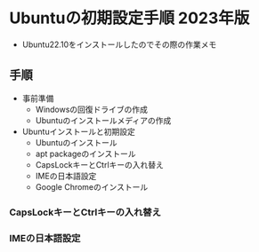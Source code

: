 # Ubuntuの初期設定手順 2023年版

- Ubuntu22.10をインストールしたのでその際の作業メモ

## 手順

- 事前準備
  - Windowsの回復ドライブの作成
  - Ubuntuのインストールメディアの作成
- Ubuntuインストールと初期設定
  - Ubuntuのインストール
  - apt packageのインストール
  - CapsLockキーとCtrlキーの入れ替え
  - IMEの日本語設定
  - Google Chromeのインストール


### CapsLockキーとCtrlキーの入れ替え



### IMEの日本語設定
